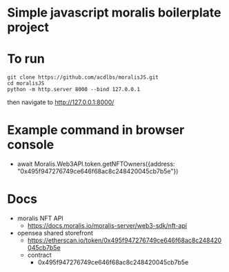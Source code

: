 # Simple javascript moralis boilerplate project
# To run
```
git clone https://github.com/acdlbs/moralisJS.git
cd moralisJS
python -m http.server 8000 --bind 127.0.0.1
```
then navigate to http://127.0.0.1:8000/

# Example command in browser console
- await Moralis.Web3API.token.getNFTOwners({address: "0x495f947276749ce646f68ac8c248420045cb7b5e"})

# Docs
 - moralis NFT API
   - https://docs.moralis.io/moralis-server/web3-sdk/nft-api
 - opensea shared storefront
   - https://etherscan.io/token/0x495f947276749ce646f68ac8c248420045cb7b5e
   - contract
	 - 0x495f947276749ce646f68ac8c248420045cb7b5e
	 
